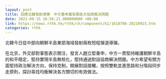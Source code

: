 ```yaml
---
layout: post
title: 回應北韓發射導彈　中方重申冀有關各方協商解決問題
date: 2021-09-15 16:56:21.000000000 +08:00
link: https://news.rthk.hk/rthk/ch/component/k2/1610706-20210915.htm
categories: rthk
---
```


北韓今日從中部向朝鮮半島東部海域發射兩枚短程彈道導彈。

在北京，外交部對事態表示關注，發言人趙立堅重申，中方一貫堅持維護朝鮮半島的和平穩定，堅持實現半島無核化，堅持通過對話協商解決問題。中方希望有關方面堅持政治解決方向，保持克制，開展對話接觸，按照雙軌並進思路和分階段同步走原則，探討尋找均衡解決各方關切的有效做法。
